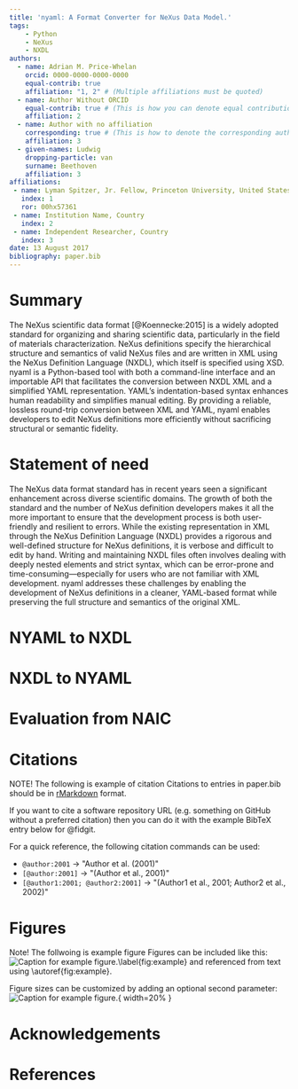 ```yaml
---
title: 'nyaml: A Format Converter for NeXus Data Model.'
tags:
    - Python
    - NeXus
    - NXDL
authors:
  - name: Adrian M. Price-Whelan
    orcid: 0000-0000-0000-0000
    equal-contrib: true
    affiliation: "1, 2" # (Multiple affiliations must be quoted)
  - name: Author Without ORCID
    equal-contrib: true # (This is how you can denote equal contributions between multiple authors)
    affiliation: 2
  - name: Author with no affiliation
    corresponding: true # (This is how to denote the corresponding author)
    affiliation: 3
  - given-names: Ludwig
    dropping-particle: van
    surname: Beethoven
    affiliation: 3
affiliations:
 - name: Lyman Spitzer, Jr. Fellow, Princeton University, United States
   index: 1
   ror: 00hx57361
 - name: Institution Name, Country
   index: 2
 - name: Independent Researcher, Country
   index: 3
date: 13 August 2017
bibliography: paper.bib
---
```


# Summary

The NeXus scientific data format [@Koennecke:2015] is a widely adopted standard for organizing and sharing scientific data, particularly in the field of materials characterization. NeXus definitions specify the hierarchical structure and semantics of valid NeXus files and are written in XML using the NeXus Definition Language (NXDL), which itself is specified using XSD.
nyaml is a Python-based tool with both a command-line interface and an importable API that facilitates the conversion between NXDL XML and a simplified YAML representation. YAML’s indentation-based syntax enhances human readability and simplifies manual editing. By providing a reliable, lossless round-trip conversion between XML and YAML, nyaml enables developers to edit NeXus definitions more efficiently without sacrificing structural or semantic fidelity.


# Statement of need

The NeXus data format standard has in recent years seen a significant enhancement across diverse scientific domains. The growth of both the standard and the number of NeXus definition developers makes it all the more important to ensure that the development process is both user-friendly and resilient to errors. While the existing representation in XML through the NeXus Definition Language (NXDL) provides a rigorous and well-defined structure for NeXus definitions, it is verbose and difficult to edit by hand. Writing and maintaining NXDL files often involves dealing with deeply nested elements and strict syntax, which can be error-prone and time-consuming—especially for users who are not familiar with XML development. nyaml addresses these challenges by enabling the development of NeXus definitions in a cleaner, YAML-based format while preserving the full structure and semantics of the original XML.

# NYAML to NXDL
# NXDL to NYAML
# Evaluation from NAIC
# Citations

NOTE! The following is example of citation
Citations to entries in paper.bib should be in
[rMarkdown](http://rmarkdown.rstudio.com/authoring_bibliographies_and_citations.html)
format.

If you want to cite a software repository URL (e.g. something on GitHub without a preferred
citation) then you can do it with the example BibTeX entry below for @fidgit.

For a quick reference, the following citation commands can be used:
- `@author:2001`  ->  "Author et al. (2001)"
- `[@author:2001]` -> "(Author et al., 2001)"
- `[@author1:2001; @author2:2001]` -> "(Author1 et al., 2001; Author2 et al., 2002)"

# Figures
Note! The follwoing is example figure
Figures can be included like this:
![Caption for example figure.\label{fig:example}](figure.png)
and referenced from text using \autoref{fig:example}.

Figure sizes can be customized by adding an optional second parameter:
![Caption for example figure.](figure.png){ width=20% }

# Acknowledgements

# References


